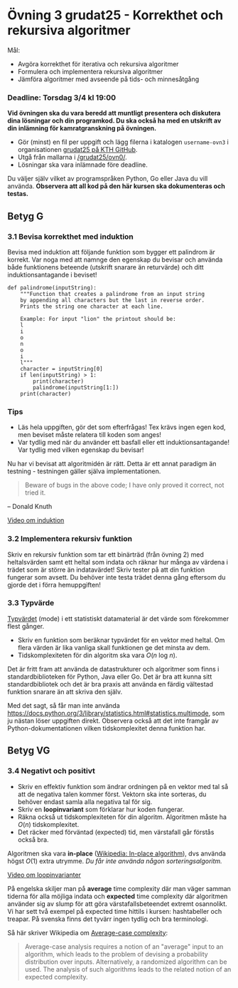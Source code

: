 # Övning 3 grudat25 - Korrekthet och rekursiva algoritmer

Mål:
- Avgöra korrekthet för iterativa och rekursiva algoritmer
- Formulera och implementera rekursiva algoritmer
- Jämföra algoritmer med avseende på tids- och minnesåtgång

### Deadline: Torsdag 3/4 kl 19:00

**Vid övningen ska du vara beredd att muntligt presentera och diskutera dina lösningar och din programkod. Du ska också ha med en utskrift av din inlämning för kamratgranskning på övningen.**

- Gör (minst) en fil per uppgift och lägg filerna i katalogen <code>username-ovn3</code> i organisationen [grudat25 på KTH GitHub](https://gits-15.sys.kth.se/grudat25).
- Utgå från mallarna i [/grudat25/ovn0/](https://github.com/isakemma/grudat/tree/master/ovn0).
- Lösningar ska vara inlämnade före deadline.

Du väljer själv vilket av programspråken Python, Go eller Java du vill använda.
**Observera att all kod på den här kursen ska dokumenteras och testas.**

## Betyg G
### 3.1 Bevisa korrekthet med induktion 
Bevisa med induktion att följande funktion som bygger ett palindrom är korrekt. 
Var noga med att namnge den egenskap du bevisar och använda både funktionens beteende (utskrift snarare än returvärde) och ditt induktionsantagande i beviset!

```python=
def palindrome(inputString):
    """Function that creates a palindrome from an input string 
    by appending all characters but the last in reverse order.
    Prints the string one character at each line. 
    
    Example: For input "lion" the printout should be:
    l
    i
    o
    n
    o
    i
    l"""
    character = inputString[0]
    if len(inputString) > 1:
        print(character)
        palindrome(inputString[1:])
    print(character)
```

### Tips
- Läs hela uppgiften, gör det som efterfrågas! Tex krävs ingen egen kod, men beviset måste relatera till koden som anges!
- Var tydlig med när du använder ett basfall eller ett induktionsantagande! Var tydlig med vilken egenskap du bevisar!

Nu har vi bevisat att algoritmidén är rätt. Detta är ett annat paradigm än testning - testningen gäller själva implementationen. 

> Beware of bugs in the above code; I have only proved it correct, not tried it.

&ndash; Donald Knuth

[Video om induktion](https://www.youtube.com/watch?v=x8dmvJIF-MI)

### 3.2 Implementera rekursiv funktion
Skriv en rekursiv funktion som tar ett binärträd (från övning 2) med heltalsvärden samt ett heltal som indata och räknar hur många av värdena i trädet som är större än indatavärdet! Skriv tester på att din funktion fungerar som avsett. Du behöver inte testa trädet denna gång eftersom du gjorde det i förra hemuppgiften!

### 3.3 Typvärde

[Typvärdet](https://sv.wikipedia.org/wiki/Typv%C3%A4rde) (mode)
i ett statistiskt datamaterial är det värde som förekommer flest gånger.

- Skriv en funktion som beräknar typvärdet för en vektor med heltal.
  Om flera värden är lika vanliga skall funktionen ge det minsta av dem.
- Tidskomplexiteten för din algoritm ska vara *O*(*n*&nbsp;log&nbsp;*n*).

Det är fritt fram att använda de datastrukturer och algoritmer
som finns i standardbiblioteken för Python, Java eller Go.
Det är bra att kunna sitt standardbibliotek och det är bra praxis att använda en färdig vältestad funktion
snarare än att skriva den själv.

Med det sagt, så får man inte använda https://docs.python.org/3/library/statistics.html#statistics.multimode,
som ju nästan löser uppgiften direkt.
Observera också att det inte framgår av Python-dokumentationen vilken tidskomplexitet denna funktion har.


## Betyg VG
### 3.4 Negativt och positivt

- Skriv en effektiv funktion som ändrar ordningen på en vektor med tal så att de negativa talen kommer först.
  Vektorn ska inte sorteras, du behöver endast samla alla negativa tal för sig.
- Skriv en **loopinvariant** som förklarar hur koden fungerar.
- Räkna också ut tidskomplexiteten för din algoritm. Algoritmen måste ha *O*(*n*) tidskomplexitet.
- Det räcker med förväntad (expected) tid, men värstafall går förstås också bra.

Algoritmen ska vara **in-place** ([Wikipedia: In-place algorithm](https://en.wikipedia.org/wiki/In-place_algorithm)),
dvs använda högst *O*(1) extra utrymme. *Du får inte använda någon sorteringsalgoritm.*

[Video om loopinvarianter](https://www.youtube.com/watch?v=vVdDyI1PIUU)

På engelska skiljer man på **average** time complexity där man väger samman tiderna för alla möjliga indata och  **expected** time complexity där algoritmen använder sig av slump för att göra värstafallsbeteendet extremt osannolikt. Vi har sett två exempel på expected time hittils i kursen: hashtabeller och treapar. På svenska finns det tyvärr ingen tydlig och bra terminologi.

Så här skriver Wikipedia om [Average-case complexity](https://en.wikipedia.org/wiki/Average-case_complexity):

> Average-case analysis requires a notion of an "average" input to an algorithm,
> which leads to the problem of devising a probability distribution over inputs.
> Alternatively, a randomized algorithm can be used.
> The analysis of such algorithms leads to the related notion of an expected complexity.





